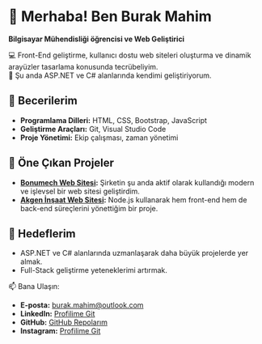 # 👋 Merhaba! Ben Burak Mahim  
**Bilgisayar Mühendisliği öğrencisi ve Web Geliştirici**  

💻 Front-End geliştirme, kullanıcı dostu web siteleri oluşturma ve dinamik arayüzler tasarlama konusunda tecrübeliyim.  
🚀 Şu anda ASP.NET ve C# alanlarında kendimi geliştiriyorum.  

## 🔧 Becerilerim  
- **Programlama Dilleri:** HTML, CSS, Bootstrap, JavaScript  
- **Geliştirme Araçları:** Git, Visual Studio Code  
- **Proje Yönetimi:** Ekip çalışması, zaman yönetimi  

## 📌 Öne Çıkan Projeler  
- **[Bonumech Web Sitesi](#):** Şirketin şu anda aktif olarak kullandığı modern ve işlevsel bir web sitesi geliştirdim.  
- **[Akgen İnşaat Web Sitesi](#):** Node.js kullanarak hem front-end hem de back-end süreçlerini yönettiğim bir proje.  

## 🌟 Hedeflerim  
- ASP.NET ve C# alanlarında uzmanlaşarak daha büyük projelerde yer almak.  
- Full-Stack geliştirme yeteneklerimi artırmak.  

📫 Bana Ulaşın:  
- **E-posta:** burak.mahim@outlook.com  
- **LinkedIn:** [Profilime Git](https://www.linkedin.com/in/burak-mahim-626619207/)  
- **GitHub:** [GitHub Repolarım](https://github.com/burakmahim)
- **Instagram:** [Profilime Git](https://www.instagram.com/burakmahim/)

